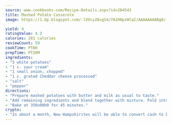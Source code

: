 ```yaml
---
source: www.cookbooks.com/Recipe-Details.aspx?id=264543
title: Mashed Potato Casserole
image: https://1.bp.blogspot.com/-lXOcyZAvgS4/YA2H0pzWlqI/AAAAAAAABg8/_HX4JI-WmFM0Tz684w_qYjP9vBzksmFNgCLcBGAsYHQ/s219/20.png

yield: 4
ratingValue: 4.2
calories: 281 calories
reviewCount: 59
cookTime: PT0H
prepTime: PT26M
ingredients:
- "5 white potatoes"
- "1 c. sour cream"
- "1 small onion, chopped"
- "1 c. grated Cheddar cheese processed"
- "salt"
- "pepper"
directions:
- "Prepare mashed potatoes with butter and milk as usual to taste."
- "Add remaining ingredients and blend together with mixture. Fold into buttered casserole dish."
- "Bake at 350u00b0 for 45 minutes."
crypto:
- "In about a month, New Hampshirites will be able to convert cash to bitcoins via new bitcoin ATMs popping up in the state."
---
```

